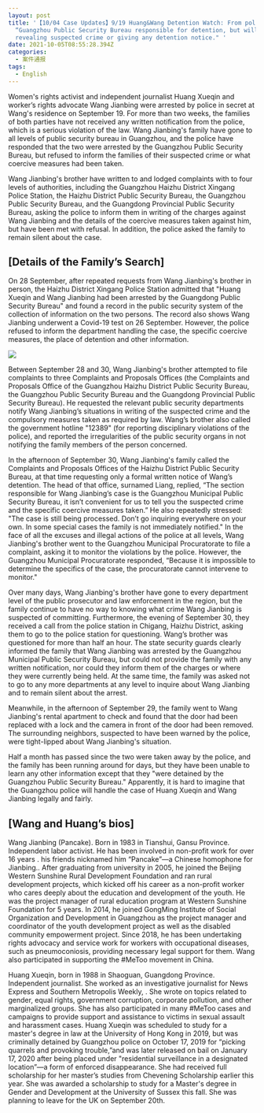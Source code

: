 ```yaml
---
layout: post
title: '【10/04 Case Updates】9/19 Huang&Wang Detention Watch: From police:
  “Guangzhou Public Security Bureau responsible for detention, but will not be
  revealing suspected crime or giving any detention notice." '
date: 2021-10-05T08:55:28.394Z
categories:
  - 案件通报
tags:
  - English
---
```

Women's rights activist and independent journalist Huang Xueqin and worker’s rights advocate Wang Jianbing were arrested by police in secret at Wang's residence on September 19. For more than two weeks, the families of both parties have not received any written notification from the police, which is a serious violation of the law. Wang Jianbing's family have gone to all levels of public security bureau in Guangzhou, and the police have responded that the two were arrested by the Guangzhou Public Security Bureau, but refused to inform the families of their suspected crime or what coercive measures had been taken.

Wang Jianbing's brother have written to and lodged complaints with to four levels of authorities, including the Guangzhou Haizhu District Xingang Police Station, the Haizhu District Public Security Bureau, the Guangzhou Public Security Bureau, and the Guangdong Provincial Public Security Bureau, asking the police to inform them in writing of the charges against Wang Jianbing and the details of the coercive measures taken against him, but have been met with refusal. In addition, the police asked the family to remain silent about the case.

## [Details of the Family’s Search]

On 28 September, after repeated requests from Wang Jianbing's brother in person, the Haizhu District Xingang Police Station admitted that "Huang Xueqin and Wang Jianbing had been arrested by the Guangdong Public Security Bureau" and found a record in the public security system of the collection of information on the two persons. The record also shows Wang Jianbing underwent a Covid-19 test on 26 September. However, the police refused to inform the department handling the case, the specific coercive measures, the place of detention and other information.

![](https://i.imgur.com/TdnA0P0.png)

Between September 28 and 30, Wang Jianbing's brother attempted to file complaints to three Complaints and Proposals Offices (the Complaints and Proposals  Office of the Guangzhou Haizhu District Public Security Bureau, the Guangzhou Public Security Bureau and the Guangdong Provincial Public Security Bureau). He requested the relevant public security departments notify Wang Jianbing’s situations in writing of the suspected crime and the compulsory measures taken as required by law. Wang’s brother also called the government hotline "12389" (for reporting disciplinary violations of the police), and reported the irregularities of the public security organs in not notifying the family members of the person concerned.

In the afternoon of September 30, Wang Jianbing's family called the Complaints and Proposals Offices of the Haizhu District Public Security Bureau, at that time requesting only a formal written notice of Wang’s detention. The head of that office, surnamed Liang, replied, “The section responsible for Wang Jianbing’s case is the Guangzhou Municipal Public Security Bureau,  it isn’t convenient for us to tell you the suspected crime and the specific coercive measures taken.” He also repeatedly stressed: "The case is still being processed. Don’t go inquiring everywhere on your own. In some special cases the family is not immediately notified." In the face of all the excuses and illegal actions of the police at all levels, Wang Jianbing's brother went to the Guangzhou Municipal Procuratorate to file a complaint, asking it to monitor the violations by the police. However, the Guangzhou Municipal Procuratorate responded, “Because it is impossible to determine the specifics of the case, the procuratorate cannot intervene to monitor."

Over many days, Wang Jianbing's brother have gone to every department level of the public prosecutor and law enforcement in the region, but the family continue to have no way to knowing what crime Wang Jianbing is suspected of committing. Furthermore, the evening of September 30, they received a call from the police station in Chigang, Haizhu District, asking them to go to the police station for questioning. Wang’s brother was questioned for more than half an hour. The state security guards clearly informed the family that Wang Jianbing was arrested by the Guangzhou Municipal Public Security Bureau, but could not provide the family with any written notification, nor could they inform them of the charges or where they were currently being held. At the same time, the family was asked not to go to any more departments at any level to inquire about Wang Jianbing and to remain silent about the arrest.

Meanwhile, in the afternoon of September 29, the family went to Wang Jianbing's rental apartment to check and found that the door had been replaced with a lock and the camera in front of the door had been removed. The surrounding neighbors, suspected to have been warned by the police, were tight-lipped about Wang Jianbing's situation.

Half a month has passed since the two were taken away by the police, and the family has been running around for days, but they have been unable to learn any other information except that they "were detained by the Guangzhou Public Security Bureau." Apparently, it is hard to imagine that the Guangzhou police will handle the case of Huang Xueqin and Wang Jianbing legally and fairly.

## [Wang and Huang’s bios]

Wang Jianbing (Pancake). Born in 1983 in Tianshui, Gansu Province. Independent labor activist. He has been involved in non-profit work for over 16 years . his friends nicknamed him “Pancake”—a Chinese homophone for Jianbing.. After graduating from university in 2005, he joined the Beijing Western Sunshine Rural Development Foundation and ran rural development projects, which kicked off his career as a non-profit worker who cares deeply about the education and development of the youth. He was the project manager of rural education program at Western Sunshine Foundation for 5 years. In 2014, he joined GongMing Institute of Social Organization and Development in Guangzhou as the project manager and coordinator of the youth development project as well as the disabled community empowerment project. Since 2018, he has been undertaking rights advocacy and service work for workers with occupational diseases, such as pneumoconiosis, providing necessary legal support for them. Wang also participated in supporting the #MeToo movement in China.

Huang Xueqin, born in 1988 in Shaoguan, Guangdong Province. Independent journalist. She worked as an investigative journalist for News Express and Southern Metropolis Weekly, . She wrote on topics related to gender, equal rights, government corruption, corporate pollution, and other marginalized groups. She has also participated in many #MeToo cases and campaigns to provide support and assistance to victims in sexual assault and harassment cases. Huang Xueqin was scheduled to study for a master's degree in law at the University of Hong Kong in 2019, but was criminally detained by Guangzhou police on October 17, 2019 for “picking quarrels and provoking trouble,”and was later released on bail on January 17, 2020 after being placed under "residential surveillance in a designated location”—a form of enforced disappearance.  She had received full scholarship for her master’s studies from Chevening Scholarship earlier this year.  She was awarded a scholarship to study for a Master's degree in Gender and Development at the University of Sussex this fall. She was planning to leave for the UK on September 20th.
